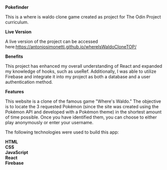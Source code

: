 **Pokefinder**

This is a where is waldo clone game created as project for The Odin Project curriculum.

**Live Version**

A live version of the project can be accessed here:https://antoniosimonetti.github.io/whereIsWaldoCloneTOP/


**Benefits**

This project has enhanced my overall understanding of React and expanded my knowledge of hooks, such as useRef. Additionally, I was able to utilize Firebase and integrate it into my project as both a database and a user authentication method.

**Features**

This website is a clone of the famous game "Where's Waldo." The objective is to locate the 3 requested Pokémon (since the site was created using the Pokémon API and developed with a Pokémon theme) in the shortest amount of time possible. Once you have identified them, you can choose to either play anonymously or enter your username.

The following technologies were used to build this app:

**HTML<br>
CSS<br>
JavaScript<br>
React<br>
Firebase <br>**


